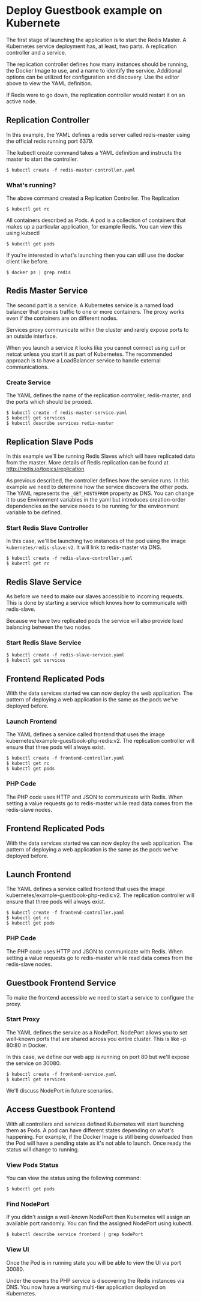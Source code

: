 # Deploy Guestbook example on Kubernete

The first stage of launching the application is to start the Redis Master. A Kubernetes service deployment has, at least, two parts. A replication controller and a service.

The replication controller defines how many instances should be running, the Docker Image to use, and a name to identify the service. Additional options can be utilized for configuration and discovery. Use the editor above to view the YAML definition.

If Redis were to go down, the replication controller would restart it on an active node.

## Replication Controller
In this example, the YAML defines a redis server called redis-master using the official redis running port 6379.

The kubectl create command takes a YAML definition and instructs the master to start the controller.

```
$ kubectl create -f redis-master-controller.yaml
```

### What's running?
The above command created a Replication Controller. The Replication

```
$ kubectl get rc
```

All containers described as Pods. A pod is a collection of containers that makes up a particular application, for example Redis. You can view this using kubectl

```
$ kubectl get pods
```

If you're interested in what's launching then you can still use the docker client like before.

```
$ docker ps | grep redis
```

## Redis Master Service
The second part is a service. A Kubernetes service is a named load balancer that proxies traffic to one or more containers. The proxy works even if the containers are on different nodes.

Services proxy communicate within the cluster and rarely expose ports to an outside interface.

When you launch a service it looks like you cannot connect using curl or netcat unless you start it as part of Kubernetes. The recommended approach is to have a LoadBalancer service to handle external communications.

### Create Service
The YAML defines the name of the replication controller, redis-master, and the ports which should be proxied.

```
$ kubectl create -f redis-master-service.yaml
$ kubectl get services
$ kubectl describe services redis-master
```

## Replication Slave Pods
In this example we'll be running Redis Slaves which will have replicated data from the master. More details of Redis replication can be found at http://redis.io/topics/replication

As previous described, the controller defines how the service runs. In this example we need to determine how the service discovers the other pods. The YAML represents the `_GET_HOSTSFROM` property as DNS. You can change it to use Environment variables in the yaml but introduces creation-order dependencies as the service needs to be running for the environment variable to be defined.

### Start Redis Slave Controller
In this case, we'll be launching two instances of the pod using the image `kubernetes/redis-slave:v2`. It will link to redis-master via DNS.

```
$ kubectl create -f redis-slave-controller.yaml
$ kubectl get rc
```

## Redis Slave Service
As before we need to make our slaves accessible to incoming requests. This is done by starting a service which knows how to communicate with redis-slave.

Because we have two replicated pods the service will also provide load balancing between the two nodes.

### Start Redis Slave Service
```
$ kubectl create -f redis-slave-service.yaml
$ kubectl get services
```

## Frontend Replicated Pods
With the data services started we can now deploy the web application. The pattern of deploying a web application is the same as the pods we've deployed before.

### Launch Frontend
The YAML defines a service called frontend that uses the image kubernetes/example-guestbook-php-redis:v2. The replication controller will ensure that three pods will always exist.

```
$ kubectl create -f frontend-controller.yaml
$ kubectl get rc
$ kubectl get pods
```

### PHP Code
The PHP code uses HTTP and JSON to communicate with Redis. When setting a value requests go to redis-master while read data comes from the redis-slave nodes.

## Frontend Replicated Pods
With the data services started we can now deploy the web application. The pattern of deploying a web application is the same as the pods we've deployed before.

## Launch Frontend
The YAML defines a service called frontend that uses the image kubernetes/example-guestbook-php-redis:v2. The replication controller will ensure that three pods will always exist.

```
$ kubectl create -f frontend-controller.yaml
$ kubectl get rc
$ kubectl get pods
```

### PHP Code
The PHP code uses HTTP and JSON to communicate with Redis. When setting a value requests go to redis-master while read data comes from the redis-slave nodes.

## Guestbook Frontend Service
To make the frontend accessible we need to start a service to configure the proxy.

### Start Proxy
The YAML defines the service as a NodePort. NodePort allows you to set well-known ports that are shared across you entire cluster. This is like -p 80:80 in Docker.

In this case, we define our web app is running on port 80 but we'll expose the service on 30080.

```
$ kubectl create -f frontend-service.yaml
$ kubectl get services
```

We'll discuss NodePort in future scenarios.

## Access Guestbook Frontend
With all controllers and services defined Kubernetes will start launching them as Pods. A pod can have different states depending on what's happening. For example, if the Docker Image is still being downloaded then the Pod will have a pending state as it's not able to launch. Once ready the status will change to running.

### View Pods Status
You can view the status using the following command:

```
$ kubectl get pods
```

### Find NodePort
If you didn't assign a well-known NodePort then Kubernetes will assign an available port randomly. You can find the assigned NodePort using kubectl.

```
$ kubectl describe service frontend | grep NodePort
```

### View UI
Once the Pod is in running state you will be able to view the UI via port 30080. 

Under the covers the PHP service is discovering the Redis instances via DNS. You now have a working multi-tier application deployed on Kubernetes.

